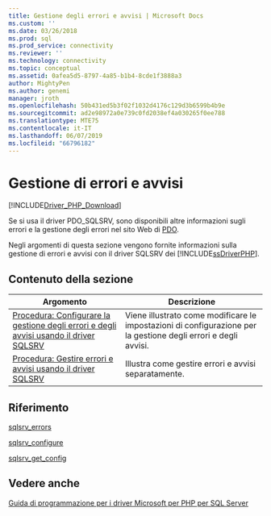 ```yaml
---
title: Gestione degli errori e avvisi | Microsoft Docs
ms.custom: ''
ms.date: 03/26/2018
ms.prod: sql
ms.prod_service: connectivity
ms.reviewer: ''
ms.technology: connectivity
ms.topic: conceptual
ms.assetid: 0afea5d5-8797-4a85-b1b4-8cde1f3888a3
author: MightyPen
ms.author: genemi
manager: jroth
ms.openlocfilehash: 50b431ed5b3f02f1032d4176c129d3b6599b4b9e
ms.sourcegitcommit: ad2e98972a0e739c0fd2038ef4a030265f0ee788
ms.translationtype: MTE75
ms.contentlocale: it-IT
ms.lasthandoff: 06/07/2019
ms.locfileid: "66796182"
---
```

# <a name="handling-errors-and-warnings"></a>Gestione di errori e avvisi
[!INCLUDE[Driver_PHP_Download](../../includes/driver_php_download.md)]

Se si usa il driver PDO_SQLSRV, sono disponibili altre informazioni sugli errori e la gestione degli errori nel sito Web di [PDO](https://php.net/manual/book.pdo.php).  
  
Negli argomenti di questa sezione vengono fornite informazioni sulla gestione di errori e avvisi con il driver SQLSRV dei [!INCLUDE[ssDriverPHP](../../includes/ssdriverphp_md.md)].  
  
## <a name="in-this-section"></a>Contenuto della sezione  
  
|Argomento|Descrizione|  
|---------|---------------|  
|[Procedura: Configurare la gestione degli errori e degli avvisi usando il driver SQLSRV](../../connect/php/how-to-configure-error-and-warning-handling-using-the-sqlsrv-driver.md)|Viene illustrato come modificare le impostazioni di configurazione per la gestione degli errori e degli avvisi.|  
|[Procedura: Gestire errori e avvisi usando il driver SQLSRV](../../connect/php/how-to-handle-errors-and-warnings-using-the-sqlsrv-driver.md)|Illustra come gestire errori e avvisi separatamente.|  
  
## <a name="reference"></a>Riferimento  
[sqlsrv_errors](../../connect/php/sqlsrv-errors.md)  
  
[sqlsrv_configure](../../connect/php/sqlsrv-configure.md)  
  
[sqlsrv_get_config](../../connect/php/sqlsrv-get-config.md)  
  
## <a name="see-also"></a>Vedere anche  
[Guida di programmazione per i driver Microsoft per PHP per SQL Server](../../connect/php/programming-guide-for-php-sql-driver.md)
  
